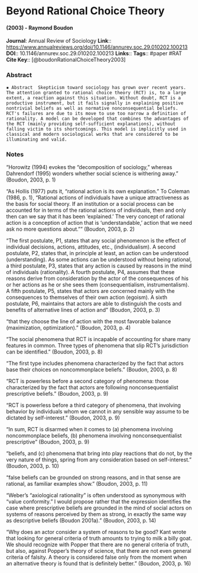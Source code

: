# Beyond Rational Choice Theory
#### (2003) - Raymond Boudon
**Journal**: Annual Review of Sociology
**Link**:: https://www.annualreviews.org/doi/10.1146/annurev.soc.29.010202.100213
**DOI**:: 10.1146/annurev.soc.29.010202.100213
**Links**:: 
**Tags**:: #paper #RAT 
**Cite Key**:: [@boudonRationalChoiceTheory2003]

### Abstract

```
▪ Abstract  Skepticism toward sociology has grown over recent years. The attention granted to rational choice theory (RCT) is, to a large extent, a reaction against this situation. Without doubt, RCT is a productive instrument, but it fails signally in explaining positive nontrivial beliefs as well as normative nonconsequential beliefs. RCT's failures are due to its move to use too narrow a definition of rationality. A model can be developed that combines the advantages of the RCT (mainly providing self-sufficient explanations), without falling victim to its shortcomings. This model is implicitly used in classical and modern sociological works that are considered to be illuminating and valid.
```

### Notes

“Horowitz (1994) evokes the “decomposition of sociology,” whereas Dahrendorf (1995) wonders whether social science is withering away.” (Boudon, 2003, p. 1)

“As Hollis (1977) puts it, “rational action is its own explanation.” To Coleman (1986, p. 1), “Rational actions of individuals have a unique attractiveness as the basis for social theory. If an institution or a social process can be accounted for in terms of the rational actions of individuals, then and only then can we say that it has been ‘explained.’ The very concept of rational action is a conception of action that is ‘understandable,’ action that we need ask no more questions about.”” (Boudon, 2003, p. 2)

“The first postulate, P1, states that any social phenomenon is the effect of individual decisions, actions, attitudes, etc., (individualism). A second postulate, P2, states that, in principle at least, an action can be understood (understanding). As some actions can be understood without being rational, a third postulate, P3, states that any action is caused by reasons in the mind of individuals (rationality). A fourth postulate, P4, assumes that these reasons derive from consideration by the actor of the consequences of his or her actions as he or she sees them (consequentialism, instrumentalism). A fifth postulate, P5, states that actors are concerned mainly with the consequences to themselves of their own action (egoism). A sixth postulate, P6, maintains that actors are able to distinguish the costs and benefits of alternative lines of action and” (Boudon, 2003, p. 3)

“that they choose the line of action with the most favorable balance (maximization, optimization).” (Boudon, 2003, p. 4)

“The social phenomena that RCT is incapable of accounting for share many features in common. Three types of phenomena that slip RCT’s jurisdiction can be identified.” (Boudon, 2003, p. 8)

“The first type includes phenomena characterized by the fact that actors base their choices on noncommonplace beliefs.” (Boudon, 2003, p. 8)

“RCT is powerless before a second category of phenomena: those characterized by the fact that actors are following nonconsequentialist prescriptive beliefs.” (Boudon, 2003, p. 9)

“RCT is powerless before a third category of phenomena, that involving behavior by individuals whom we cannot in any sensible way assume to be dictated by self-interest.” (Boudon, 2003, p. 9)

“In sum, RCT is disarmed when it comes to (a) phenomena involving noncommonplace beliefs, (b) phenomena involving nonconsequentialist prescriptive” (Boudon, 2003, p. 9)

“beliefs, and (c) phenomena that bring into play reactions that do not, by the very nature of things, spring from any consideration based on self-interest.” (Boudon, 2003, p. 10)

“false beliefs can be grounded on strong reasons, and in that sense are rational, as familiar examples show.” (Boudon, 2003, p. 11)

“Weber’s “axiological rationality” is often understood as synonymous with “value conformity.” I would propose rather that the expression identifies the case where prescriptive beliefs are grounded in the mind of social actors on systems of reasons perceived by them as strong, in exactly the same way as descriptive beliefs (Boudon 2001a).” (Boudon, 2003, p. 14)

“Why does an actor consider a system of reasons to be good? Kant wrote that looking for general criteria of truth amounts to trying to milk a billy goat. We should recognize with Popper that there are no general criteria of truth, but also, against Popper’s theory of science, that there are not even general criteria of falsity. A theory is considered false only from the moment when an alternative theory is found that is definitely better.” (Boudon, 2003, p. 16)